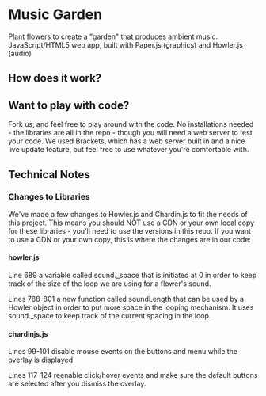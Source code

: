# Music Garden
Plant flowers to create a "garden" that produces ambient music. JavaScript/HTML5 web app, built with Paper.js (graphics) and Howler.js (audio)

## How does it work? 


## Want to play with code?
Fork us, and feel free to play around with the code. No installations needed - the libraries are all in the repo - though you will need a web server to test your code. We used Brackets, which has a web server built in and a nice live update feature, but feel free to use whatever you're comfortable with.

## Technical Notes
### Changes to Libraries
We've made a few changes to Howler.js and Chardin.js to fit the needs of this project. This means you should NOT use a CDN or your own local copy for these libraries - you'll need to use the versions in this repo. If you want to use a CDN or your own copy, this is where the changes are in our code:

#### howler.js
Line 689 a variable called sound._space that is initiated at 0 in order to keep track of the size of the loop we are using for a flower's sound. 

Lines 788-801 a new function called soundLength that can be used by a Howler object in order to put more space in the looping mechanism. It uses sound._space to keep track of the current spacing in the loop.

#### chardinjs.js
Lines 99-101 disable mouse events on the buttons and menu while the overlay is displayed

Lines 117-124 reenable click/hover events and make sure the default buttons are selected after you dismiss the overlay. 
